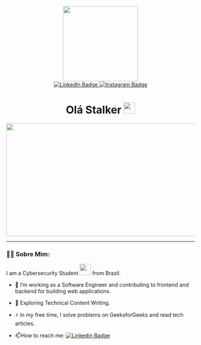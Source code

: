<div id="header" align="center">
  
  <img src="https://media.giphy.com/media/077i6AULCXc0FKTj9s/giphy.gif" width="200"/>
  
  <div id="badges">
          <a href="https://www.linkedin.com/in/ilan-costa-146599222/">
            <img src="https://img.shields.io/badge/LinkedIn-blue?style=for-the-badge&logo=linkedin&logoColor=white" alt="LinkedIn Badge"/>
          </a>
          <a href="https://www.instagram.com/ylan_costa/">
            <img src="https://img.shields.io/badge/Instagram-ff69b4?style=for-the-badge&logo=instagram&logoColor=white" alt="Instagram Badge"/>
          </a>
      
</div>
  <img src="https://komarev.com/ghpvc/?username=ilan-dev0&style=flat-square&color=blue" alt=""/>

  <h1>
  Olá Stalker
  <img src="https://media.giphy.com/media/hvRJCLFzcasrR4ia7z/giphy.gif" width="30px"/>
  </h1>
</div>

<div align="center">
  <img src="https://media.giphy.com/media/hun4DFmfnDId3lid5b/giphy.gif" width="600" height="300"/>
</div>

---


### 👨‍💻 Sobre Mim:

I am a Cybersecurity Student <img src="https://media.giphy.com/media/WUlplcMpOCEmTGBtBW/giphy.gif" width="30"> from Brazil.

- :telescope: I’m working as a Software Engineer and contributing to frontend and backend for building web applications.

- :seedling: Exploring Technical Content Writing.

- :zap: In my free time, I solve problems on GeeksforGeeks and read tech articles.

- :mailbox:How to reach me: [![Linkedin Badge](https://img.shields.io/badge/-kakbar-blue?style=flat&logo=Linkedin&logoColor=white)](your-linkedin-url)
